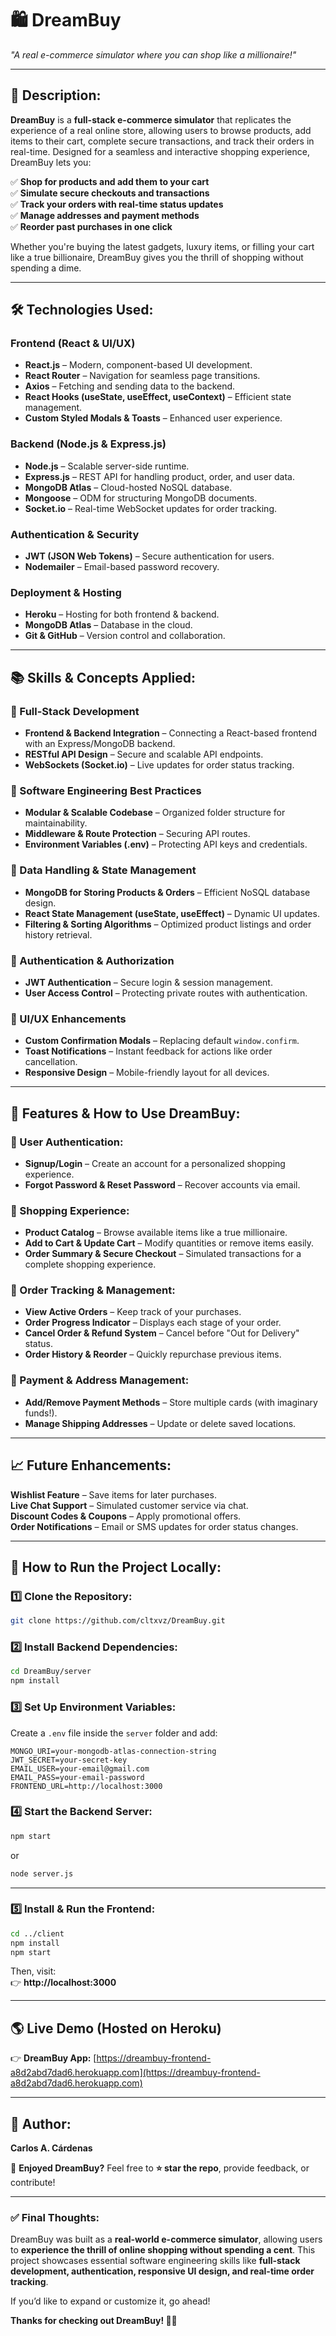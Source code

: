 # **🛍️ DreamBuy**  
*"A real e-commerce simulator where you can shop like a millionaire!"*  

---

## **🚀 Description:**  

**DreamBuy** is a **full-stack e-commerce simulator** that replicates the experience of a real online store, allowing users to browse products, add items to their cart, complete secure transactions, and track their orders in real-time. Designed for a seamless and interactive shopping experience, DreamBuy lets you:  

✅ **Shop for products and add them to your cart**  
✅ **Simulate secure checkouts and transactions**  
✅ **Track your orders with real-time status updates**  
✅ **Manage addresses and payment methods**  
✅ **Reorder past purchases in one click**  

Whether you're buying the latest gadgets, luxury items, or filling your cart like a true billionaire, DreamBuy gives you the thrill of shopping without spending a dime.  

---

## **🛠️ Technologies Used:**  

### **Frontend (React & UI/UX)**  
- **React.js** – Modern, component-based UI development.  
- **React Router** – Navigation for seamless page transitions.  
- **Axios** – Fetching and sending data to the backend.  
- **React Hooks (useState, useEffect, useContext)** – Efficient state management.  
- **Custom Styled Modals & Toasts** – Enhanced user experience.  

### **Backend (Node.js & Express.js)**  
- **Node.js** – Scalable server-side runtime.  
- **Express.js** – REST API for handling product, order, and user data.  
- **MongoDB Atlas** – Cloud-hosted NoSQL database.  
- **Mongoose** – ODM for structuring MongoDB documents.  
- **Socket.io** – Real-time WebSocket updates for order tracking.  

### **Authentication & Security**  
- **JWT (JSON Web Tokens)** – Secure authentication for users.  
- **Nodemailer** – Email-based password recovery.  

### **Deployment & Hosting**  
- **Heroku** – Hosting for both frontend & backend.  
- **MongoDB Atlas** – Database in the cloud.  
- **Git & GitHub** – Version control and collaboration.  

---

## **📚 Skills & Concepts Applied:**  

### **🔹 Full-Stack Development**  
- **Frontend & Backend Integration** – Connecting a React-based frontend with an Express/MongoDB backend.  
- **RESTful API Design** – Secure and scalable API endpoints.  
- **WebSockets (Socket.io)** – Live updates for order status tracking.  

### **🔹 Software Engineering Best Practices**  
- **Modular & Scalable Codebase** – Organized folder structure for maintainability.  
- **Middleware & Route Protection** – Securing API routes.  
- **Environment Variables (.env)** – Protecting API keys and credentials.  

### **🔹 Data Handling & State Management**  
- **MongoDB for Storing Products & Orders** – Efficient NoSQL database design.  
- **React State Management (useState, useEffect)** – Dynamic UI updates.  
- **Filtering & Sorting Algorithms** – Optimized product listings and order history retrieval.  

### **🔹 Authentication & Authorization**  
- **JWT Authentication** – Secure login & session management.  
- **User Access Control** – Protecting private routes with authentication.  

### **🔹 UI/UX Enhancements**  
- **Custom Confirmation Modals** – Replacing default `window.confirm`.  
- **Toast Notifications** – Instant feedback for actions like order cancellation.  
- **Responsive Design** – Mobile-friendly layout for all devices.  

---

## **📖 Features & How to Use DreamBuy:**  

### **🔹 User Authentication:**  
- **Signup/Login** – Create an account for a personalized shopping experience.  
- **Forgot Password & Reset Password** – Recover accounts via email.  

### **🔹 Shopping Experience:**  
- **Product Catalog** – Browse available items like a true millionaire.  
- **Add to Cart & Update Cart** – Modify quantities or remove items easily.  
- **Order Summary & Secure Checkout** – Simulated transactions for a complete shopping experience.  

### **🔹 Order Tracking & Management:**  
- **View Active Orders** – Keep track of your purchases.  
- **Order Progress Indicator** – Displays each stage of your order.  
- **Cancel Order & Refund System** – Cancel before "Out for Delivery" status.  
- **Order History & Reorder** – Quickly repurchase previous items.  

### **🔹 Payment & Address Management:**  
- **Add/Remove Payment Methods** – Store multiple cards (with imaginary funds!).  
- **Manage Shipping Addresses** – Update or delete saved locations.  

---

## **📈 Future Enhancements:**  

**Wishlist Feature** – Save items for later purchases.  
**Live Chat Support** – Simulated customer service via chat.  
**Discount Codes & Coupons** – Apply promotional offers.  
**Order Notifications** – Email or SMS updates for order status changes.  

---

## **📜 How to Run the Project Locally:**  

### **1️⃣ Clone the Repository:**  
```bash
git clone https://github.com/cltxvz/DreamBuy.git
```

### **2️⃣ Install Backend Dependencies:**  
```bash
cd DreamBuy/server
npm install
```

### **3️⃣ Set Up Environment Variables:**  
Create a `.env` file inside the `server` folder and add:  
```env
MONGO_URI=your-mongodb-atlas-connection-string
JWT_SECRET=your-secret-key
EMAIL_USER=your-email@gmail.com
EMAIL_PASS=your-email-password
FRONTEND_URL=http://localhost:3000
```

### **4️⃣ Start the Backend Server:**  
```bash
npm start
```
or  
```bash
node server.js
```

---

### **5️⃣ Install & Run the Frontend:**  
```bash
cd ../client
npm install
npm start
```

Then, visit:  
👉 **http://localhost:3000**  

---

## **🌎 Live Demo (Hosted on Heroku)**  

👉 **DreamBuy App:** [https://dreambuy-frontend-a8d2abd7dad6.herokuapp.com](https://dreambuy-frontend-a8d2abd7dad6.herokuapp.com)   

---

## **👤 Author:**  
**Carlos A. Cárdenas**  

🚀 **Enjoyed DreamBuy?** Feel free to **⭐️ star the repo**, provide feedback, or contribute!  

---

### **✅ Final Thoughts:**  
DreamBuy was built as a **real-world e-commerce simulator**, allowing users to **experience the thrill of online shopping without spending a cent**. This project showcases essential software engineering skills like **full-stack development, authentication, responsive UI design, and real-time order tracking**.  

If you’d like to expand or customize it, go ahead!  

**Thanks for checking out DreamBuy! 🛒🚀**